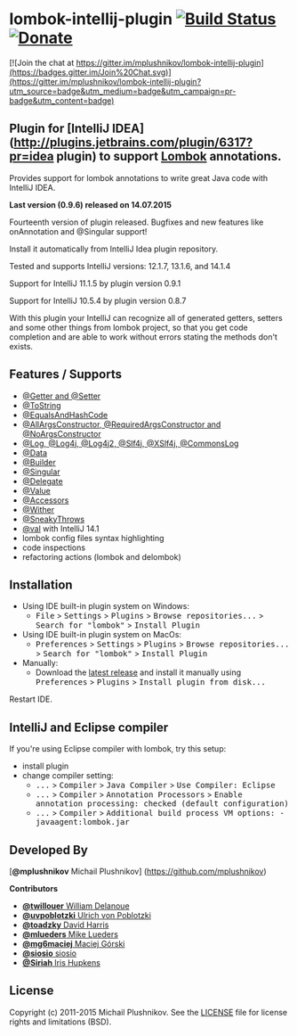 lombok-intellij-plugin [![Build Status](https://travis-ci.org/mplushnikov/lombok-intellij-plugin.svg?branch=master)](https://travis-ci.org/mplushnikov/lombok-intellij-plugin) [![Donate](https://www.paypal.com/en_US/i/btn/btn_donateCC_LG.gif)](https://www.paypal.com/cgi-bin/webscr?cmd=_s-xclick&hosted_button_id=3F9HXD7A2SMCN) 
======================

[![Join the chat at https://gitter.im/mplushnikov/lombok-intellij-plugin](https://badges.gitter.im/Join%20Chat.svg)](https://gitter.im/mplushnikov/lombok-intellij-plugin?utm_source=badge&utm_medium=badge&utm_campaign=pr-badge&utm_content=badge)

## Plugin for [IntelliJ IDEA](http://plugins.jetbrains.com/plugin/6317?pr=idea plugin) to support [Lombok](http://code.google.com/p/projectlombok/) annotations. ##

Provides support for lombok annotations to write great Java code with IntelliJ IDEA.

**Last version (0.9.6) released on 14.07.2015**

Fourteenth version of plugin released. Bugfixes and new features like onAnnotation and @Singular support!

Install it automatically from IntelliJ Idea plugin repository.

Tested and supports IntelliJ versions: 12.1.7, 13.1.6, and 14.1.4  

Support for IntelliJ 11.1.5 by plugin version 0.9.1

Support for IntelliJ 10.5.4 by plugin version 0.8.7

With this plugin your IntelliJ can recognize all of generated getters, setters and some other things from lombok project, so that you get code completion and are able to work without errors stating the methods don't exists.

Features / Supports
--------
- [@Getter and @Setter](http://projectlombok.org/features/GetterSetter.html)
- [@ToString](http://projectlombok.org/features/ToString.html)
- [@EqualsAndHashCode](http://projectlombok.org/features/EqualsAndHashCode.html)
- [@AllArgsConstructor, @RequiredArgsConstructor and @NoArgsConstructor](http://projectlombok.org/features/Constructor.html)
- [@Log, @Log4j, @Log4j2, @Slf4j, @XSlf4j, @CommonsLog](http://projectlombok.org/features/Log.html)
- [@Data](http://projectlombok.org/features/Data.html)
- [@Builder](https://projectlombok.org/features/Builder.html)
- [@Singular](https://projectlombok.org/features/Builder.html)
- [@Delegate](http://projectlombok.org/features/Delegate.html)
- [@Value](http://projectlombok.org/features/Value.html)
- [@Accessors](http://projectlombok.org/features/experimental/Accessors.html)
- [@Wither](http://projectlombok.org/features/experimental/Wither.html)
- [@SneakyThrows](http://projectlombok.org/features/SneakyThrows.html)
- [@val](http://projectlombok.org/features/val.html) with IntelliJ 14.1
- lombok config files syntax highlighting
- code inspections
- refactoring actions (lombok and delombok)

Installation
------------
- Using IDE built-in plugin system on Windows:
  - <kbd>File</kbd> > <kbd>Settings</kbd> > <kbd>Plugins</kbd> > <kbd>Browse repositories...</kbd> > <kbd>Search for "lombok"</kbd> > <kbd>Install Plugin</kbd>
- Using IDE built-in plugin system on MacOs:
  - <kbd>Preferences</kbd> > <kbd>Settings</kbd> > <kbd>Plugins</kbd> > <kbd>Browse repositories...</kbd> > <kbd>Search for "lombok"</kbd> > <kbd>Install Plugin</kbd>
- Manually:
  - Download the [latest release](https://github.com/mplushnikov/lombok-intellij-plugin/releases/latest) and install it manually using <kbd>Preferences</kbd> > <kbd>Plugins</kbd> > <kbd>Install plugin from disk...</kbd>
  
Restart IDE.

IntelliJ and Eclipse compiler
-----------------------------
If you're using Eclipse compiler with lombok, try this setup:
- install plugin
- change compiler setting:
  - <kbd>...</kbd> > <kbd>Compiler</kbd> > <kbd>Java Compiler</kbd> > <kbd>Use Compiler: Eclipse</kbd>
  - <kbd>...</kbd> > <kbd>Compiler</kbd> > <kbd>Annotation Processors</kbd> > <kbd>Enable annotation processing: checked (default configuration)</kbd>
  - <kbd>...</kbd> > <kbd>Compiler</kbd> > <kbd>Additional build process VM options: -javaagent:lombok.jar</kbd>

Developed By
------------
[**@mplushnikov** Michail Plushnikov] (https://github.com/mplushnikov)

**Contributors**
- [**@twillouer** William Delanoue](https://github.com/twillouer)
- [**@uvpoblotzki** Ulrich von Poblotzki](https://github.com/uvpoblotzki)
- [**@toadzky** David Harris](https://github.com/toadzky)
- [**@mlueders** Mike Lueders](https://github.com/mlueders)
- [**@mg6maciej** Maciej Górski](https://github.com/mg6maciej)
- [**@siosio** siosio](https://github.com/siosio)
- [**@Siriah** Iris Hupkens](https://github.com/Siriah)


License
-------
Copyright (c) 2011-2015 Michail Plushnikov. See the [LICENSE](./LICENSE) file for license rights and limitations (BSD).
